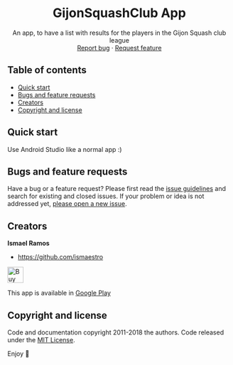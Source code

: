 <p align="center">
  <h1 align="center">GijonSquashClub App</h1>

  <p align="center">
    An app, to have a list with results for the players in the Gijon Squash club league
    <br>
    <a href="https://github.com/Ismaestro/Gijon-Squash-Club-Liga/issues/new?template=bug.md">Report bug</a>
    ·
    <a href="https://github.com/Ismaestro/Gijon-Squash-Club-Liga/issues/new?template=feature.md&labels=feature">Request feature</a>
  </p>
</p>

## Table of contents

- [Quick start](#quick-start)
- [Bugs and feature requests](#bugs-and-feature-requests)
- [Creators](#creators)
- [Copyright and license](#copyright-and-license)

## Quick start

Use Android Studio like a normal app :)

## Bugs and feature requests

Have a bug or a feature request? Please first read the [issue guidelines](https://github.com/Ismaestro/Gijon-Squash-Club-Liga/blob/master/CONTRIBUTING.md) and search for existing and closed issues. If your problem or idea is not addressed yet, [please open a new issue](https://github.com/Ismaestro/Gijon-Squash-Club-Liga/issues/new).

## Creators

**Ismael Ramos**

- <https://github.com/ismaestro>

<a href='https://ko-fi.com/S6S5LMVR' target='_blank'><img height='36' style='border:0px;height:36px;' src='https://az743702.vo.msecnd.net/cdn/kofi4.png?v=0' border='0' alt='Buy Me a Coffee at ko-fi.com' /></a>

This app is available in [Google Play](https://play.google.com/store/apps/details?id=gijonsquashclub.liga)

## Copyright and license

Code and documentation copyright 2011-2018 the authors. Code released under the [MIT License](https://github.com/Ismaestro/Gijon-Squash-Club-Liga/blob/master/LICENSE).

Enjoy :metal:
